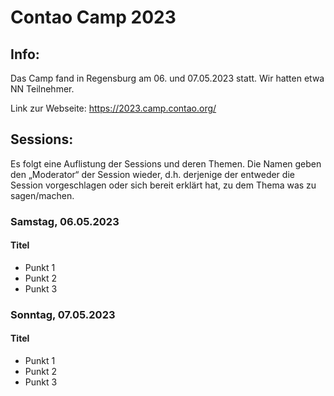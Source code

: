 # Contao Camp 2023

## Info:
Das Camp fand in Regensburg am 06. und 07.05.2023 statt. Wir hatten etwa NN Teilnehmer.

Link zur Webseite: https://2023.camp.contao.org/

## Sessions:
Es folgt eine Auflistung der Sessions und deren Themen. Die Namen geben den
„Moderator“ der Session wieder, d.h. derjenige der entweder die Session
vorgeschlagen oder sich bereit erklärt hat, zu dem Thema was zu sagen/machen.

### Samstag, 06.05.2023


#### Titel

* Punkt 1
* Punkt 2
* Punkt 3


### Sonntag, 07.05.2023

#### Titel

* Punkt 1
* Punkt 2
* Punkt 3
